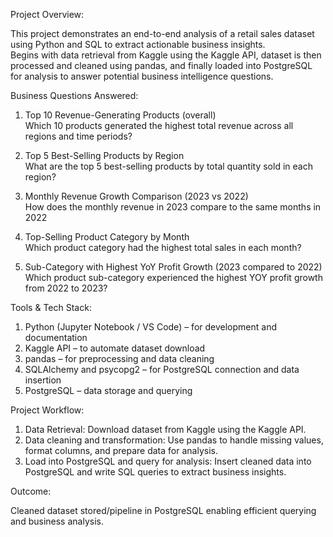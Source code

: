 Project Overview:

This project demonstrates an end-to-end analysis of a retail sales dataset using Python and SQL to extract actionable business insights.  
Begins with data retrieval from Kaggle using the Kaggle API, dataset is then processed and cleaned using pandas, and finally loaded into PostgreSQL for analysis to answer potential business intelligence questions.

Business Questions Answered: 
1. Top 10 Revenue-Generating Products (overall)  
Which 10 products generated the highest total revenue across all regions and time periods?

2. Top 5 Best-Selling Products by Region  
What are the top 5 best-selling products by total quantity sold in each region?

3. Monthly Revenue Growth Comparison (2023 vs 2022)  
How does the monthly revenue in 2023 compare to the same months in 2022

4. Top-Selling Product Category by Month  
Which product category had the highest total sales in each month?

5. Sub-Category with Highest YoY Profit Growth (2023 compared to 2022)  
Which product sub-category experienced the highest YOY profit growth from 2022 to 2023?


Tools & Tech Stack:

1. Python (Jupyter Notebook / VS Code) – for development and documentation
2. Kaggle API – to automate dataset download
3. pandas – for preprocessing and data cleaning 
5. SQLAlchemy and psycopg2 – for PostgreSQL connection and data insertion
4. PostgreSQL – data storage and querying


Project Workflow:

1. Data Retrieval: Download dataset from Kaggle using the Kaggle API.
2. Data cleaning and transformation: Use pandas to handle missing values, format columns, and prepare data for analysis.
3. Load into PostgreSQL and query for analysis: Insert cleaned data into PostgreSQL and write SQL queries to extract business insights.

Outcome:

Cleaned dataset stored/pipeline in PostgreSQL enabling efficient querying and business analysis.
